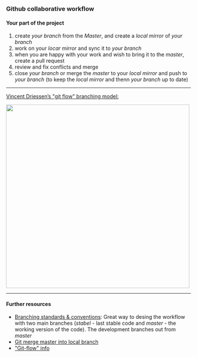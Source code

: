 ### Github collaborative workflow ###

#### Your part of the project ####
1. create *your branch* from the *Master*, and create a *local mirror* of *your branch*
2. work on your *locar mirror* and sync it to *your branch*
3. when you are happy with your work and wish to bring it to the *master*, create a pull request
4. review and fix conflicts and merge
5. close *your branch* or merge the *master* to your *local mirror* and push to *your branch* (to keep the *local mirror* and thenn *your branch* up to date)

***

[Vincent Driessen’s "git flow" branching model:](https://nvie.com/posts/a-successful-git-branching-model/)

<img src="https://nvie.com/img/git-model@2x.png" width="500"/>

***

#### Further resources ####
- [Branching standards & conventions](https://gist.github.com/digitaljhelms/4287848): Great way to desing the workflow with two main branches (*stabel* - last stable code and *master* - the working version of the code). The development branches out from *master* 
- [Git merge master into local branch](https://stackoverflow.com/questions/16955980/git-merge-master-into-feature-branch)
- ["Git-flow" info](https://jeffkreeftmeijer.com/git-flow/)
